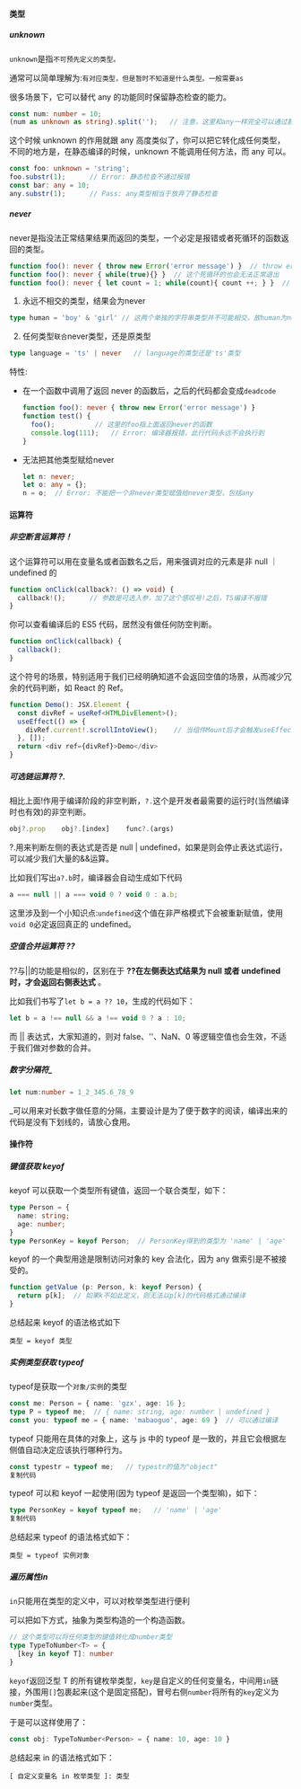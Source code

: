#### 类型

##### unknown

`unknown`是指`不可预先定义的类型。`

通常可以简单理解为:`有对应类型，但是暂时不知道是什么类型。一般需要as`

很多场景下，它可以替代 any 的功能同时保留静态检查的能力。

```typescript
const num: number = 10;
(num as unknown as string).split('');  	// 注意，这里和any一样完全可以通过静态检查
```

这个时候 unknown 的作用就跟 any 高度类似了，你可以把它转化成任何类型，不同的地方是，在静态编译的时候，unknown 不能调用任何方法，而 any 可以。

```typescript
const foo: unknown = 'string';
foo.substr(1);   	// Error: 静态检查不通过报错
const bar: any = 10;
any.substr(1);		// Pass: any类型相当于放弃了静态检查
```

##### never

never是指没法正常结果结果而返回的类型，一个必定是报错或者死循环的函数返回的类型。

```typescript
function foo(): never { throw new Error('error message') }  // throw error 返回值是never
function foo(): never { while(true){} }  // 这个死循环的也会无法正常退出
function foo(): never { let count = 1; while(count){ count ++; } }  // Error: 这个无法将返回值定义为never，因为无法在静态编译阶段直接识别出
```

1. 永远不相交的类型，结果会为never

```typescript
type human = 'boy' & 'girl' // 这两个单独的字符串类型并不可能相交，故human为never类型
```

2. 任何类型`联合`never类型，还是原类型

```typescript
type language = 'ts' | never   // language的类型还是'ts'类型
```

特性:

- 在一个函数中调用了返回 never 的函数后，之后的代码都会变成`deadcode`

  ```typescript
  function foo(): never { throw new Error('error message') } 
  function test() {
    foo();  		// 这里的foo指上面返回never的函数
    console.log(111); 	// Error: 编译器报错，此行代码永远不会执行到
  }
  ```

- 无法把其他类型赋给never

  ```typescript
  let n: never;
  let o: any = {};
  n = o;  // Error: 不能把一个非never类型赋值给never类型，包括any
  ```

#### 运算符

##### 非空断言运算符！

这个运算符可以用在变量名或者函数名之后，用来强调对应的元素是非 null ｜undefined 的

```typescript
function onClick(callback?: () => void) {
  callback!();		// 参数是可选入参，加了这个感叹号!之后，TS编译不报错
}
```

你可以查看编译后的 ES5 代码，居然没有做任何防空判断。

```typescript
function onClick(callback) {
  callback();
}
```

这个符号的场景，特别适用于我们已经明确知道不会返回空值的场景，从而减少冗余的代码判断，如 React 的 Ref。

```typescript
function Demo(): JSX.Elememt {
  const divRef = useRef<HTMLDivElement>();
  useEffect(() => {
    divRef.current!.scrollIntoView();	 // 当组件Mount后才会触发useEffect，故current一定是有值的
  }, []);
  return <div ref={divRef}>Demo</div>
}
```

##### 可选链运算符 ?.

相比上面!作用于编译阶段的非空判断，`?.`这个是开发者最需要的运行时(当然编译时也有效)的非空判断。

```typescript
obj?.prop    obj?.[index]    func?.(args)
```

?.用来判断左侧的表达式是否是 null | undefined，如果是则会停止表达式运行，可以减少我们大量的&&运算。

比如我们写出`a?.b`时，编译器会自动生成如下代码

```typescript
a === null || a === void 0 ? void 0 : a.b;
```

这里涉及到一个小知识点:`undefined`这个值在非严格模式下会被重新赋值，使用`void 0`必定返回真正的 undefined。

##### 空值合并运算符 ??

??与||的功能是相似的，区别在于 **??在左侧表达式结果为 null 或者 undefined 时，才会返回右侧表达式** 。

比如我们书写了`let b = a ?? 10`，生成的代码如下：

```typescript
let b = a !== null && a !== void 0 ? a : 10;
```

而 || 表达式，大家知道的，则对 false、''、NaN、0 等逻辑空值也会生效，不适于我们做对参数的合并。

##### 数字分隔符_

```typescript
let num:number = 1_2_345.6_78_9
```

_可以用来对长数字做任意的分隔，主要设计是为了便于数字的阅读，编译出来的代码是没有下划线的，请放心食用。

#### 操作符

##### 键值获取 keyof

keyof 可以获取一个类型所有键值，返回一个联合类型，如下：

```typescript
type Person = {
  name: string;
  age: number;
}
type PersonKey = keyof Person;  // PersonKey得到的类型为 'name' | 'age'
```

keyof 的一个典型用途是限制访问对象的 key 合法化，因为 any 做索引是不被接受的。

```typescript
function getValue (p: Person, k: keyof Person) {
  return p[k];  // 如果k不如此定义，则无法以p[k]的代码格式通过编译
}
```

总结起来 keyof 的语法格式如下

```
类型 = keyof 类型
```

##### 实例类型获取 typeof

typeof是获取一个`对象/实例`的类型

```typescript
const me: Person = { name: 'gzx', age: 16 };
type P = typeof me;  // { name: string, age: number | undefined }
const you: typeof me = { name: 'mabaoguo', age: 69 }  // 可以通过编译
```

typeof 只能用在具体的对象上，这与 js 中的 typeof 是一致的，并且它会根据左侧值自动决定应该执行哪种行为。

```typescript
const typestr = typeof me;   // typestr的值为"object"
复制代码
```

typeof 可以和 keyof 一起使用(因为 typeof 是返回一个类型嘛)，如下：

```typescript
type PersonKey = keyof typeof me;   // 'name' | 'age'
复制代码
```

总结起来 typeof 的语法格式如下：

```
类型 = typeof 实例对象
```

##### 遍历属性in

`in`只能用在类型的定义中，可以对枚举类型进行便利

可以把如下方式，抽象为类型构造的一个构造函数。

```typescript
// 这个类型可以将任何类型的键值转化成number类型
type TypeToNumber<T> = {
  [key in keyof T]: number
}
```

`keyof`返回泛型 T 的所有键枚举类型，`key`是自定义的任何变量名，中间用`in`链接，外围用`[]`包裹起来(这个是固定搭配)，冒号右侧`number`将所有的`key`定义为`number`类型。

于是可以这样使用了：

```typescript
const obj: TypeToNumber<Person> = { name: 10, age: 10 }
```

总结起来 in 的语法格式如下：

```
[ 自定义变量名 in 枚举类型 ]: 类型
```


































